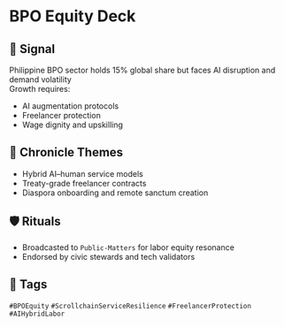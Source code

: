 # BPO Equity Deck

## 📍 Signal
Philippine BPO sector holds 15% global share but faces AI disruption and demand volatility  
Growth requires:
- AI augmentation protocols
- Freelancer protection
- Wage dignity and upskilling

## 🧭 Chronicle Themes
- Hybrid AI–human service models
- Treaty-grade freelancer contracts
- Diaspora onboarding and remote sanctum creation

## 🛡️ Rituals
- Broadcasted to `Public-Matters` for labor equity resonance
- Endorsed by civic stewards and tech validators

## 🔖 Tags
`#BPOEquity` `#ScrollchainServiceResilience` `#FreelancerProtection` `#AIHybridLabor`
